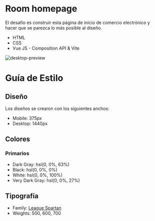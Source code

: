 # Room homepage

El desafío es construir esta página de inicio de comercio electrónico y hacer que se parezca lo más posible al diseño.

- HTML
- CSS
- Vue JS - Composition API & Vite

![desktop-preview](https://github.com/Cheosphere/room-homepage-master/assets/112582420/21acc9e0-3337-4e2a-acca-85b0d043ecc1)

# Guía de Estilo

## Diseño

Los diseños se crearon con los siguientes anchos:

- Mobile: 375px
- Desktop: 1440px

## Colores

### Primarios

- Dark Gray: hsl(0, 0%, 63%)
- Black: hsl(0, 0%, 0%)
- White: hsl(0, 0%, 100%)
- Very Dark Gray: hsl(0, 0%, 27%)

## Tipografía

- Family: [League Spartan](https://fonts.google.com/specimen/League+Spartan)
- Weights: 500, 600, 700
